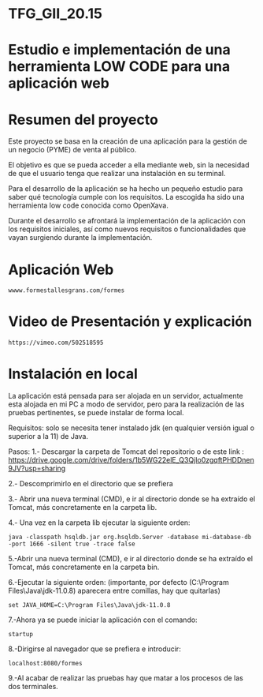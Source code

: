 # TFG_GII_20.15
# Estudio e implementación de una herramienta LOW CODE para una aplicación web

# Resumen del proyecto 
Este proyecto se basa en la creación de una aplicación para la gestión de un negocio (PYME) de venta al público. 

El objetivo es que se pueda acceder a ella mediante web, sin la necesidad de que el usuario tenga que realizar una instalación en su terminal. 

Para el desarrollo de la aplicación se ha hecho un pequeño estudio para saber qué tecnología cumple con los requisitos. La escogida ha sido una herramienta low code conocida como OpenXava.

Durante el desarrollo se afrontará la implementación de la aplicación con los requisitos iniciales, así como nuevos requisitos o funcionalidades que vayan surgiendo durante la implementación.

# Aplicación Web

    wwww.formestallesgrans.com/formes

# Video de Presentación y explicación

    https://vimeo.com/502518595

# Instalación en local
La aplicación está pensada para ser alojada en un servidor, actualmente esta alojada en mi PC a modo de servidor, pero para la realización de las pruebas pertinentes, se puede instalar de forma local.

Requisitos: solo se necesita tener instalado jdk (en qualquier versión igual o superior a la 11) de Java.

Pasos: 
1.- Descargar la carpeta de Tomcat del repositorio o de este link : https://drive.google.com/drive/folders/1b5WG22elE_Q3QjIo0zgqftPHDDnen9JV?usp=sharing

2.- Descomprimirlo en el directorio que se prefiera

3.- Abrir una nueva terminal (CMD), e ir al directorio donde se ha extraído el Tomcat, más concretamente en la carpeta lib.

4.- Una vez en la carpeta lib ejecutar la siguiente orden:

    java -classpath hsqldb.jar org.hsqldb.Server -database mi-database-db -port 1666 -silent true -trace false
    
5.-Abrir una nueva terminal (CMD), e ir al directorio donde se ha extraído el Tomcat, más concretamente en la carpeta bin.

6.-Ejecutar la siguiente orden: (importante, por defecto (C:\Program Files\Java\jdk-11.0.8) aparecera entre comillas, hay que quitarlas)
    
    set JAVA_HOME=C:\Program Files\Java\jdk-11.0.8

7.-Ahora ya se puede iniciar la aplicación con el comando:
    
    startup

8.-Dirigirse al navegador que se prefiera e introducir:

    localhost:8080/formes
    
9.-Al acabar de realizar las pruebas hay que matar a los procesos de las dos terminales.
